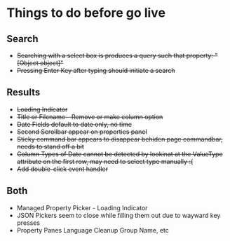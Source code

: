 # Things to do before go live


## Search
* ~~Searching with a select box is produces a query such that property: "[Object object]"~~
* ~~Pressing Enter Key after typing should initiate a search~~

## Results
* ~~Loading Indicator~~
* ~~Title or Filename - Remove or make column option~~
* ~~Date Fields default to date only, no time~~
* ~~Second Scrollbar appear on properties panel~~
* ~~Sticky command bar appears to disappear behiden page commandbar, needs to stand off a bit~~
* ~~Column Types of Date cannot be detected by lookinat at the ValueType attribute on the first row, may need to select type manually :(~~
* ~~Add double-click event handler~~

## Both

* Managed Property Picker - Loading Indicator
* JSON Pickers seem to close while filling them out due to wayward key presses
* Property Panes Language Cleanup Group Name, etc

